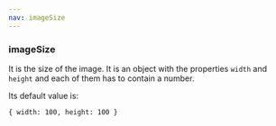 ```yaml
---
nav: imageSize
---
```


### imageSize

It is the size of the image. It is an object with the properties `width` and `height` and each of them has to contain a number.

Its default value is:

`{ width: 100, height: 100 }`
